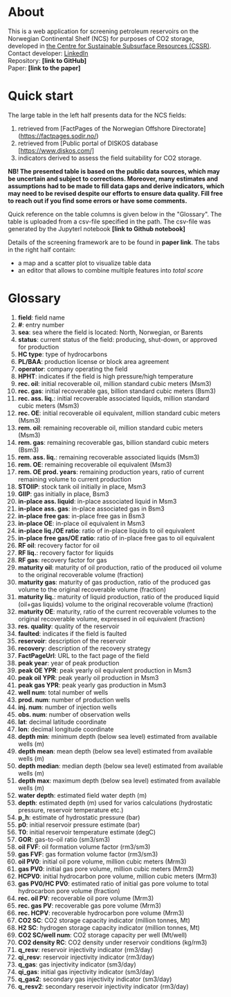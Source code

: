 
# About
This is a web application for screening petroleum reservoirs on the Norwegian Continental Shelf (NCS) for purposes of CO2 storage,  
developed in [the Centre for Sustainable Subsurface Resources (CSSR)](https://cssr.no/).  
Contact developer: [LinkedIn](https://www.linkedin.com/in/alexey-khrulenko-8021a64a/)  
Repository: **[link to GitHub]**  
Paper: **[link to the paper]**  

# Quick start
The large table in the left half presents data for the NCS fields:  
1. retrieved from [FactPages of the Norwegian Offshore Directorate] (https://factpages.sodir.no/)  
2. retrieved from [Public portal of DISKOS database [https://www.diskos.com/]  
3. indicators derived to assess the field suitability for CO2 storage.  

**NB! The presented table is based on the public data sources, which may be uncertain and subject to corrections. 
Moreover, many estimates and assumptions had to be made to fill data gaps and derive indicators, which may need to be revised despite our efforts to ensure data quality. 
Fill free to reach out if you find some errors or have some comments.**  

Quick reference on the table columns is given below in the "Glossary".
The table is uploaded from a csv-file specified in the path. 
The csv-file was generated by the Jupyterl notebook **[link to Github notebook]** 

Details of the screening framework are to be found in **paper link**.
The tabs in the right half contain:  
+ a map and a scatter plot to visualize table data  
+ an editor that allows to combine multiple features into *total score*

# Glossary
1. **field**: field name  
2. **#**: entry number  
3. **sea**: sea where the field is located: North, Norwegian, or Barents  
4. **status**: current status of the field: producing, shut-down, or approved for production  
5. **HC type**: type of hydrocarbons  
6. **PL/BAA**: production license or block area agreement  
7. **operator**: company operating the field  
8. **HPHT**: indicates if the field is high pressure/high temperature  
9. **rec. oil**: initial recoverable oil, million standard cubic meters (Msm3)  
10. **rec. gas**: initial recoverable gas, billion standard cubic meters (Bsm3)  
11. **rec. ass. liq.**: initial recoverable associated liquids, million standard cubic meters (Msm3)  
12. **rec. OE**: initial recoverable oil equivalent, million standard cubic meters (Msm3)  
13. **rem. oil**: remaining recoverable oil, million standard cubic meters (Msm3)  
14. **rem. gas**: remaining recoverable gas, billion standard cubic meters (Bsm3)  
15. **rem. ass. liq.**: remaining recoverable associated liquids (Msm3)  
16. **rem. OE**: remaining recoverable oil equivalent (Msm3)  
17. **rem. OE prod. years**: remaining production years, ratio of current remaining volume to current production  
18. **STOIIP**: stock tank oil initially in place, Msm3  
19. **GIIP**: gas initially in place, Bsm3  
20. **in-place ass. liquid**: in-place associated liquid in Msm3  
21. **in-place ass. gas**: in-place associated gas in Bsm3  
22. **in-place free gas**: in-place free gas in Bsm3  
23. **in-place OE**: in-place oil equivalent in Msm3  
24. **in-place liq./OE ratio**: ratio of in-place liquids to oil equivalent  
25. **in-place free gas/OE ratio**: ratio of in-place free gas to oil equivalent  
26. **RF oil**: recovery factor for oil  
27. **RF liq.**: recovery factor for liquids  
28. **RF gas**: recovery factor for gas  
29. **maturity oil**: maturity of oil production, ratio of the produced oil volume to the original recoverable volume (fraction)  
30. **maturity gas**: maturity of gas production, ratio of the produced gas volume to the original recoverable volume (fraction)  
31. **maturity liq.**: maturity of liquid production, ratio of the produced liquid (oil+gas liquids) volume to the original recoverable volume (fraction)  
32. **maturity OE**: maturity, ratio of the current recoverable volumes to the original recoverable volume, expressed in oil equivalent (fraction)  
33. **res. quality**: quality of the reservoir  
34. **faulted**: indicates if the field is faulted  
35. **reservoir**: description of the reservoir  
36. **recovery**: description of the recovery strategy  
37. **FactPageUrl**: URL to the fact page of the field  
38. **peak year**: year of peak production  
39. **peak OE YPR**: peak yearly oil equivalent production in Msm3  
40. **peak oil YPR**: peak yearly oil production in Msm3  
41. **peak gas YPR**: peak yearly gas production in Msm3  
42. **well num**: total number of wells  
43. **prod. num**: number of production wells  
44. **inj. num**: number of injection wells  
45. **obs. num**: number of observation wells  
46. **lat**: decimal latitude  coordinate  
47. **lon**: decimal longitude coordinate  
48. **depth min**: minimum depth (below sea level) estimated from available wells (m)  
49. **depth mean**: mean depth (below sea level) estimated from available wells (m)  
50. **depth median**: median depth (below sea level) estimated from available wells (m)  
51. **depth max**: maximum depth (below sea level) estimated from available wells (m)  
52. **water depth**: estimated field water depth (m)  
53. **depth**: estimated depth (m) used for varios calculations (hydrostatic pressure, reservoir temperature etc.)  
54. **p_h**: estimate of hydrostatic pressure (bar)  
55. **p0**: initial reservoir pressure estimate (bar)  
56. **T0**: initial reservoir temperature estimate (degC)  
57. **GOR**: gas-to-oil ratio (sm3/sm3)  
58. **oil FVF**: oil formation volume factor (rm3/sm3)  
59. **gas FVF**: gas formation volume factor (rm3/sm3)  
60. **oil PV0**: initial oil pore volume, million cubic meters (Mrm3)  
61. **gas PV0**: initial gas pore volume, million cubic meters (Mrm3)  
62. **HCPV0**: initial hydrocarbon pore volume, million cubic meters (Mrm3)  
63. **gas PV0/HC PV0**: estimated ratio of initial gas pore volume to total hydrocarbon pore volume (fraction)  
64. **rec. oil PV**: recoverable oil pore volume (Mrm3)  
65. **rec. gas PV**: recoverable gas pore volume (Mrm3)  
66. **rec. HCPV**: recoverable hydrocarbon pore volume (Mrm3)  
67. **CO2 SC**: CO2 storage capacity indicator (million tonnes, Mt)  
68. **H2 SC**: hydrogen storage capacity indicator (million tonnes, Mt)  
69. **CO2 SC/well num**: CO2 storage capacity per well (Mt/well)  
70. **CO2 density RC**: CO2 density under reservoir conditions (kg/rm3)  
71. **q_resv**: reservoir injectivity indicator (rm3/day)  
72. **qi_resv**: reservoir injectivity indicator (rm3/day)  
73. **q_gas**: gas injectivity indicator (sm3/day)  
74. **qi_gas**: initial gas injectivity indicator (sm3/day)  
75. **q_gas2**: secondary gas injectivity indicator (sm3/day)  
76. **q_resv2**: secondary reservoir injectivity indicator (rm3/day)  
